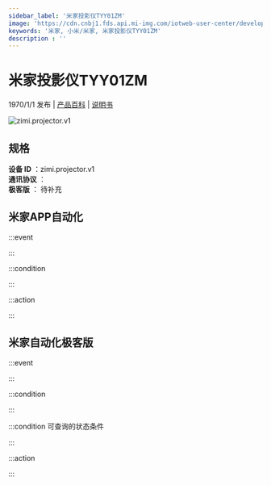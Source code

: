 ```yaml
---
sidebar_label: '米家投影仪TYY01ZM'
image: 'https://cdn.cnbj1.fds.api.mi-img.com/iotweb-user-center/developer_1679069105688GkUrKysX.png?GalaxyAccessKeyId=AKVGLQWBOVIRQ3XLEW&Expires=9223372036854775807&Signature=cqR3YzsRV6SCz8faaviU6b8CEpI='
keywords: '米家, 小米/米家, 米家投影仪TYY01ZM'
description : ''
---
```

# 米家投影仪TYY01ZM

1970/1/1 发布 | [产品百科](https://home.mi.com/webapp/content/baike/product/index.html?model=zimi.projector.v1/) | [说明书](https://home.mi.com/views/introduction.html?model=zimi.projector.v1&region=cn)

![zimi.projector.v1](https://cdn.cnbj1.fds.api.mi-img.com/iotweb-user-center/developer_1679069105688GkUrKysX.png?GalaxyAccessKeyId=AKVGLQWBOVIRQ3XLEW&Expires=9223372036854775807&Signature=cqR3YzsRV6SCz8faaviU6b8CEpI=)

## 规格  
> 
**设备 ID** ：zimi.projector.v1  
**通讯协议** ：  
**极客版**  ： 待补充 


## 米家APP自动化  

:::event  

:::

:::condition  

:::

:::action   

:::

## 米家自动化极客版  

:::event  

:::

:::condition  

:::

:::condition 可查询的状态条件  

:::

:::action  

:::

        
